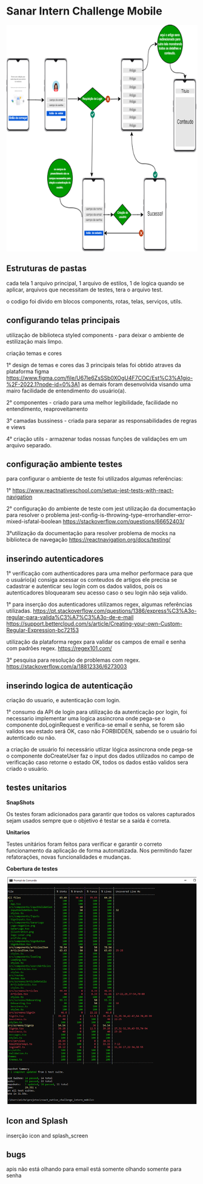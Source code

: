 # Sanar Intern Challenge Mobile

<div align="center">
  <img src="sanar_app_diagram.png" alt="Diagrama do Aplicativo" height="599" width="599"/>
</div>

## Estruturas de pastas

cada tela 1 arquivo principal, 1 arquivo de estilos, 1 de logica quando se aplicar,
arquivos que necessitam de testes, tera o arquivo test.

o codigo foi divido em blocos components, rotas, telas, serviços, utils.

## configurando telas principais

utilização de biblioteca styled components - para deixar o ambiente de estilização mais limpo.

criação temas e cores

1° design de temas e cores das 3 principais telas foi obtido atraves da plataforma figma 
https://www.figma.com/file/U67le6ZsSSb0XOgU4F7COC/Est%C3%A1gio-%2F-2022.1?node-id=0%3A1
as demais foram desenvolvida visando uma mairo facilidade de entendimento do usuário(a).

2° componentes - criado para uma melhor legibilidade, facilidade no entendimento, reaproveitamento

3° camadas bussiness - criada para separar as responsabilidades de regras e views

4° criação utils - armazenar todas nossas funções de validações em um arquivo separado.

## configuração ambiente testes

para configurar o ambiente de teste
foi utilizados algumas referências:

1° https://www.reactnativeschool.com/setup-jest-tests-with-react-navigation

2° configuração do ambiente de teste com jest
utilização da documentação para resolver o problema jest-config-is-throwing-type-errorhandler-error-mixed-isfatal-boolean
https://stackoverflow.com/questions/66652403/

3°utilização da documentação para resolver problema de mocks na biblioteca de navegação
https://reactnavigation.org/docs/testing/

## inserindo autenticadores

1° verificação com authenticadores para uma melhor performace
para que o usuário(a) consiga acessar os conteudos de artigos ele precisa se cadastrar e autenticar seu login com os dados validos, pois os autenticadores bloquearam seu acesso caso o seu login não seja valido.

1° para inserção dos autenticadores utilizamos regex,
algumas referências utilizadas.
https://pt.stackoverflow.com/questions/1386/express%C3%A3o-regular-para-valida%C3%A7%C3%A3o-de-e-mail
https://support.bettercloud.com/s/article/Creating-your-own-Custom-Regular-Expression-bc72153

utilização da plataforma regex para validar os campos de email e senha com padrões regex.
https://regex101.com/

3° pesquisa para resolução de problemas com regex.
https://stackoverflow.com/a/18812336/6273003

## inserindo logica de autenticação

criação do usuario, e autenticação com login.

1° consumo da API de login
para utilização da autenticação por login, foi necessario implementar uma logica assincrona onde pega-se o componente doLoginRequest e verifica-se email e senha, se forem são valídos seu estado será OK, caso não FORBIDDEN, sabendo se o usuário foi autenticado ou não.

a criação de usuário foi necessário utlizar lógica assincrona onde pega-se o componente doCreateUser faz o input dos dados utilizados no campo de verificação caso retorne o estado OK, todos os dados estão validos sera criado o usuário.

## testes unitarios 

**SnapShots**

Os testes foram adicionados para garantir que todos os valores capturados sejam usados sempre que o objetivo é testar se a saída é correta.

**Unitarios**

Testes unitários foram feitos para verificar e garantir o correto funcionamento da aplicação de forma automatizada. Nos permitindo fazer refatorações, novas funcionalidades e mudanças.

**Cobertura de testes**

<div align="center">
  <img src="test_coverage.png" alt="Coverage test" height="599" width="499"/>
</div>


## Icon and Splash
inserção icon and splash_screen

## bugs
apis não está olhando para email está somente olhando somente para senha